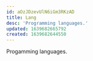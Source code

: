 ```yaml
---
id: aOzJDzevUlN6iGm3RKzAD
title: Lang
desc: 'Programming languages.'
updated: 1639682665792
created: 1639682644550
---
```


Progamming languages.